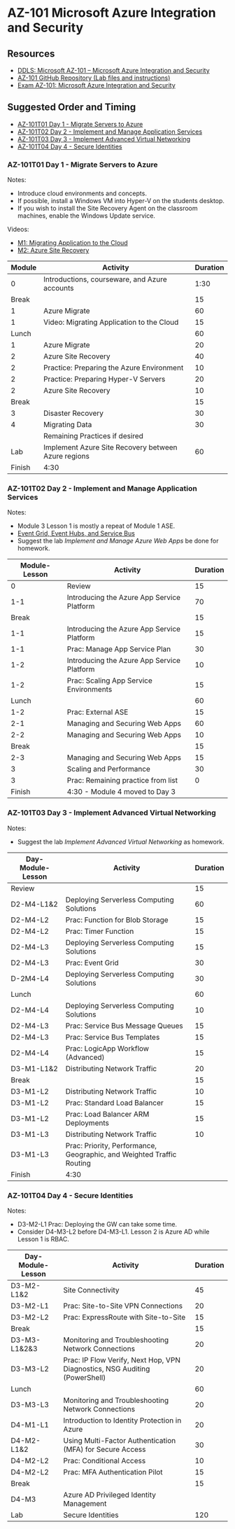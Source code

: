 # AZ-101 Microsoft Azure Integration and Security

## Resources

* [DDLS: Microsoft AZ-101 – Microsoft Azure Integration and Security](https://www.ddls.com.au/courses/microsoft/azure/microsoft-az-101-azure-integration-and-security/)
* [AZ-101 GitHub Repository (Lab files and instructions)](https://github.com/MicrosoftLearning/AZ-101-MicrosoftAzureIntegrationandSecurity)
* [Exam AZ-101: Microsoft Azure Integration and Security](https://www.microsoft.com/en-us/learning/exam-az-101.aspx)

## Suggested Order and Timing

* [AZ-101T01 Day 1 - Migrate Servers to Azure](#day1)
* [AZ-101T02 Day 2 - Implement and Manage Application Services](#day2)
* [AZ-101T03 Day 3 - Implement Advanced Virtual Networking](#day3)
* [AZ-101T04 Day 4 - Secure Identities](#day4)

<a id="day1"></a>
### AZ-101T01 Day 1 - Migrate Servers to Azure

Notes:

* Introduce cloud environments and concepts.
* If possible, install a Windows VM into Hyper-V on the students desktop.
* If you wish to install the Site Recovery Agent on the classroom machines, enable the Windows Update service.

Videos:

* [M1: Migrating Application to the Cloud](https://www.youtube.com/watch?v=qtRwJUhniAg)
* [M2: Azure Site Recovery](https://channel9.msdn.com/Shows/Azure-Friday/Azure-Site-Recovery/player)

|Module|Activity|Duration|
|-|-|-|
|0|Introductions, courseware, and Azure accounts|1:30|
|Break||15|
|1|Azure Migrate|60|
|1|Video: Migrating Application to the Cloud|15|
|Lunch||60|
|1|Azure Migrate|20|
|2|Azure Site Recovery|40|
|2|Practice: Preparing the Azure Environment|10|
|2|Practice: Preparing Hyper-V Servers|20|
|2|Azure Site Recovery|10|
|Break||15|
|3|Disaster Recovery|30|
|4|Migrating Data|30|
||Remaining Practices if desired||
|Lab|Implement Azure Site Recovery between Azure regions|60|
|Finish|4:30||

<a id="day2"></a>
### AZ-101T02 Day 2 - Implement and Manage Application Services

Notes:

* Module 3 Lesson 1 is mostly a repeat of Module 1 ASE.
* [Event Grid, Event Hubs, and Service Bus](https://docs.microsoft.com/en-us/azure/event-grid/compare-messaging-services)
* Suggest the lab _Implement and Manage Azure Web Apps_ be done for homework.


|Module-Lesson|Activity|Duration|
|-|-|-|
|0|Review|15|
|1-1|Introducing the Azure App Service Platform|70|
|Break||15|
|1-1|Introducing the Azure App Service Platform|15|
|1-1|Prac: Manage App Service Plan|30|
|1-2|Introducing the Azure App Service Platform|10|
|1-2|Prac: Scaling App Service Environments|15|
|Lunch||60|
|1-2|Prac: External ASE|15|
|2-1|Managing and Securing Web Apps|60|
|2-2|Managing and Securing Web Apps|10|
|Break||15|
|2-3|Managing and Securing Web Apps|15|
|3|Scaling and Performance|30|
|3|Prac: Remaining practice from list|0|
|Finish|4:30 - Module 4 moved to Day 3||

<a id="day3"></a>
### AZ-101T03 Day 3 - Implement Advanced Virtual Networking

Notes:

* Suggest the lab _Implement Advanced Virtual Networking_ as homework.

|Day-Module-Lesson|Activity|Duration|
|-|-|-|
|Review||15|
|D2-M4-L1&2|Deploying Serverless Computing Solutions|60|
|D2-M4-L2|Prac: Function for Blob Storage|15|
|D2-M4-L2|Prac: Timer Function|15|
|D2-M4-L3|Deploying Serverless Computing Solutions|15|
|D2-M4-L3|Prac: Event Grid|30|
|D-2M4-L4|Deploying Serverless Computing Solutions|30|
|Lunch||60|
|D2-M4-L4|Deploying Serverless Computing Solutions|10|
|D2-M4-L3|Prac: Service Bus Message Queues|15|
|D2-M4-L3|Prac: Service Bus Templates|15|
|D2-M4-L4|Prac: LogicApp Workflow (Advanced)|15|
|D3-M1-L1&2|Distributing Network Traffic|20|
|Break||15|
|D3-M1-L2|Distributing Network Traffic|10|
|D3-M1-L2|Prac: Standard Load Balancer|15|
|D3-M1-L2|Prac: Load Balancer ARM Deployments|15|
|D3-M1-L3|Distributing Network Traffic|10|
|D3-M1-L3|Prac: Priority, Performance, Geographic, and Weighted Traffic Routing||
|Finish|4:30||

<a id="day4"></a>
### AZ-101T04 Day 4 - Secure Identities

Notes:

* D3-M2-L1 Prac: Deploying the GW can take some time.
* Consider D4-M3-L2 before D4-M3-L1. Lesson 2 is Azure AD while Lesson 1 is RBAC.

|Day-Module-Lesson|Activity|Duration|
|-|-|-|
|D3-M2-L1&2|Site Connectivity|45|
|D3-M2-L1|Prac: Site-to-Site VPN Connections|20|
|D3-M2-L2|Prac: ExpressRoute with Site-to-Site|15|
|Break||15|
|D3-M3-L1&2&3|Monitoring and Troubleshooting Network Connections|20|
|D3-M3-L2|Prac: IP Flow Verify, Next Hop, VPN Diagnostics, NSG Auditing (PowerShell)|20|
|Lunch||60|
|D3-M3-L3|Monitoring and Troubleshooting Network Connections|20|
|D4-M1-L1|Introduction to Identity Protection in Azure|20|
|D4-M2-L1&2|Using Multi-Factor Authentication (MFA) for Secure Access|30|
|D4-M2-L2|Prac: Conditional Access|10|
|D4-M2-L2|Prac: MFA Authentication Pilot|15|
|Break||15|
|D4-M3|Azure AD Privileged Identity Management||
|Lab|Secure Identities|120|

